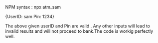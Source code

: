 NPM syntax : npx atm_sam

{UserID: sam
Pin: 1234}

The above given userID and Pin are valid . Any other inputs will lead to invalid results and will not proceed to bank.The code is workig perfectly well.
